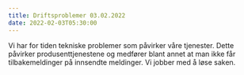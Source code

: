 ```yaml
---
title: Driftsproblemer 03.02.2022
date: 2022-02-03T05:30:00
---
```


Vi har for tiden tekniske problemer som påvirker våre tjenester. Dette påvirker produsenttjenestene og medfører blant annet at man ikke får tilbakemeldinger på innsendte meldinger.
Vi jobber med å løse saken.

